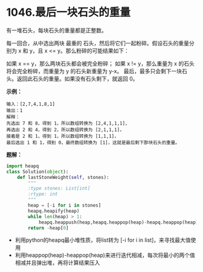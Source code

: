 # 1046.最后一块石头的重量

有一堆石头，每块石头的重量都是正整数。

每一回合，从中选出两块 最重的 石头，然后将它们一起粉碎。假设石头的重量分别为 x 和 y，且 x <= y。那么粉碎的可能结果如下：

如果 x == y，那么两块石头都会被完全粉碎；
如果 x != y，那么重量为 x 的石头将会完全粉碎，而重量为 y 的石头新重量为 y-x。
最后，最多只会剩下一块石头。返回此石头的重量。如果没有石头剩下，就返回 0。

**示例：**

```
输入：[2,7,4,1,8,1]
输出：1
解释：
先选出 7 和 8，得到 1，所以数组转换为 [2,4,1,1,1]，
再选出 2 和 4，得到 2，所以数组转换为 [2,1,1,1]，
接着是 2 和 1，得到 1，所以数组转换为 [1,1,1]，
最后选出 1 和 1，得到 0，最终数组转换为 [1]，这就是最后剩下那块石头的重量。

```

**题解：**

```python
import heapq
class Solution(object):
    def lastStoneWeight(self, stones):
        """
        :type stones: List[int]
        :rtype: int
        """
        heap = [-i for i in stones]
        heapq.heapify(heap)
        while len(heap) > 1:
            heapq.heappush(heap,heapq.heappop(heap)-heapq.heappop(heap))
        return -heap[0]
```

* 利用python的heapq最小堆性质，将list转为 [-i for i in list]，来寻找最大值使用
* 利用heappop(heap)-heappop(heap)来进行迭代相减，每次将最小的两个值相减并且弹出堆，再将计算结果压入